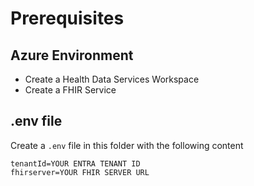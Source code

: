# Prerequisites

## Azure Environment
- Create a Health Data Services Workspace
- Create a FHIR Service

## .env file
Create a `.env` file in this folder with the following content

```
tenantId=YOUR ENTRA TENANT ID
fhirserver=YOUR FHIR SERVER URL
```